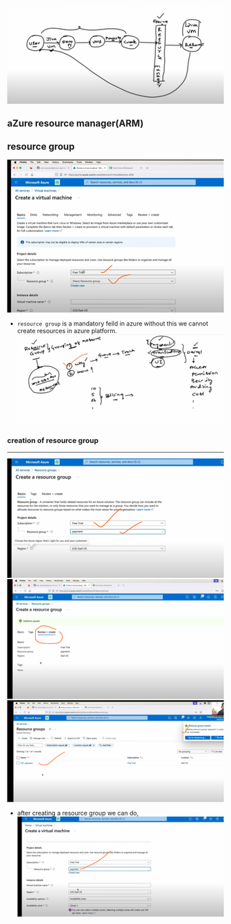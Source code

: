 ![preview](./images/az1.png)
## aZure resource manager(ARM)
## resource group
![preview](./images/az2.png)
* `resource group` is a mandatory feild in azure without this we cannot create resources in azure platform.
![preview](./images/az3.png)

### creation of resource group
----------------------------------------------------------------------
![preview](./images/az4.png)
![preview](./images/az5.png)
![preview](./images/az6.png)
* after creating a resource group we can do,
![preview](./images/az7.png)
